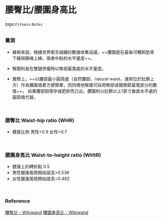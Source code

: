 # 腰臀比/腰圍身高比
###### tags:`Fitness` `Notes`
### 量測
- 嚴格來說，根據世界衛生組織的數據收集協議，++腰圍是在最後可觸知肋骨下緣與髂嵴上緣，兩者中點的水平量度++。

- 臀圍則是在雙腿併攏時以臀部最寬處的水平量度。

- 實際上，++以腰部最小圓周處（自然腰部，natural waist，通常位於肚臍上方）作為腰圍值更方便簡單，而同樣地臀圍可採用臀部或髖關節最寬部分的數值++。
如果腰部因懷孕或肥胖而凸出，腰圍則以肚臍以上1英寸垂直水平處的圓周值代替。

<br>

### 腰臀比 Waist-hip ratio (WHR)
- 健康比例
男性<0.9
女性<0.7

<br>

### 腰圍身高比 Waist-to-height ratio (WHtR)
- 健康上的轉折點 0.5
- 男性健康風險開始提高>0.536
- 女性健康風險開始提高<0.492

<br>

### Reference
[腰臀比 - Wikiwand](https://www.wikiwand.com/zh-tw/%E8%85%B0%E8%87%80%E6%AF%94)
[腰圍身高比 - Wikiwand](https://www.wikiwand.com/zh-tw/%E8%85%B0%E5%9C%8D%E8%BA%AB%E9%AB%98%E6%AF%94)